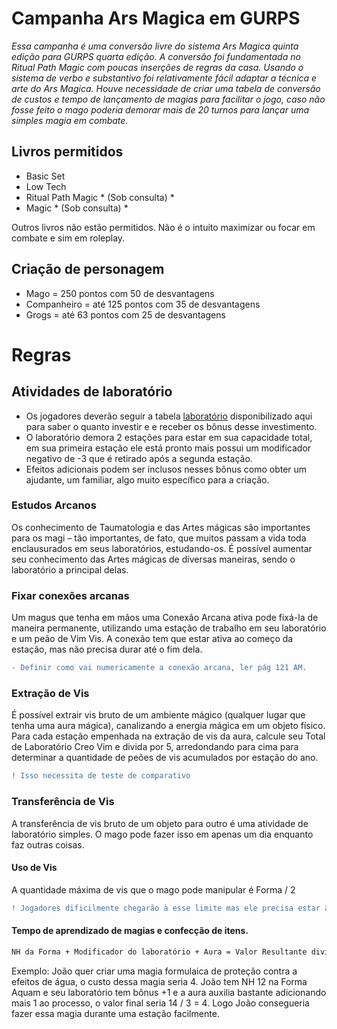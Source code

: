 # Campanha Ars Magica em GURPS



*Essa campanha é uma conversão livre do sistema Ars Magica quinta edição para GURPS quarta edição. A conversão foi fundamentada no Ritual Path Magic com poucas inserções de regras da casa. Usando o sistema de verbo e substantivo foi relativamente fácil adaptar a técnica e arte do Ars Magica. Houve necessidade de criar uma tabela de conversão de custos e tempo de lançamento de magias para facilitar o jogo, caso não fosse feito o mago poderia demorar mais de 20 turnos para lançar uma simples magia em combate.* 

## Livros permitidos

* Basic Set
* Low Tech
* Ritual Path Magic * (Sob consulta) *
* Magic * (Sob consulta) *

Outros livros não estão permitidos. Não é o intuito maximizar ou focar em combate e sim em roleplay. 


## Criação de personagem

* Mago = 250 pontos com 50 de desvantagens
* Companheiro = até 125 pontos com 35 de desvantagens
* Grogs = até 63 pontos com 25 de desvantagens


# Regras

## Atividades de laboratório

* Os jogadores deverão seguir a tabela [laboratório](https://github.com/cefasheli/Ars-Magica/tree/main/Tabelas/Laborat%C3%B3rio) disponibilizado aqui para saber o quanto investir e e receber os bônus desse investimento. 
* O laboratório demora 2 estações para estar em sua capacidade total, em sua primeira estação ele está pronto mais possui um modificador negativo de -3 que é retirado após a segunda estação.
* Efeitos adicionais podem ser inclusos nesses bônus como obter um ajudante, um familiar, algo muito específico para a criação.

### Estudos Arcanos 

Os conhecimento de Taumatologia e das Artes mágicas são importantes para os magi – tão importantes, de fato, que muitos passam a vida toda enclausurados em seus laboratórios, estudando-os. É possível aumentar seu conhecimento das Artes mágicas de diversas maneiras, sendo o laboratório a principal delas.

### Fixar conexões arcanas

Um magus que tenha em mãos uma Conexão Arcana ativa  pode fixá-la de maneira permanente, utilizando uma estação de trabalho em seu laboratório e um peão de Vim Vis. A conexão tem que estar ativa ao começo da estação, mas não precisa durar até o fim dela.

```diff
- Definir como vai numericamente a conexão arcana, ler pág 121 AM.
```

### Extração de Vis

É possível extrair vis bruto de um ambiente mágico (qualquer lugar que tenha uma aura mágica), canalizando a energia mágica em um objeto físico. Para cada estação empenhada na extração de vis da aura, calcule seu Total de Laboratório Creo Vim e divida por 5, arredondando para cima para determinar a quantidade de peões de vis acumulados por estação do ano.

```diff
! Isso necessita de teste de comparativo
```

### Transferência de Vis

A transferência de vis bruto de um objeto para outro é uma atividade de laboratório simples. O mago pode fazer isso em apenas um dia enquanto faz outras coisas.

#### Uso de Vis

A quantidade máxima de vis que o mago pode manipular é Forma / 2

```diff
! Jogadores dificilmente chegarão à esse limite mas ele precisa estar aí, fazer teste de comparação.
```








#### Tempo de aprendizado de magias e confecção de itens.
```diff
NH da Forma + Modificador do laboratório + Aura = Valor Resultante dividido por 3
```

Exemplo: João quer criar uma magia formulaica de proteção contra a efeitos de água, o custo dessa magia seria 4. João tem NH 12 na Forma Aquam e seu laboratório tem bônus +1 e a aura auxilia bastante adicionando mais 1 ao processo, o valor final seria 14 / 3 = 4. Logo João consegueria fazer essa magia durante uma estação facilmente.


